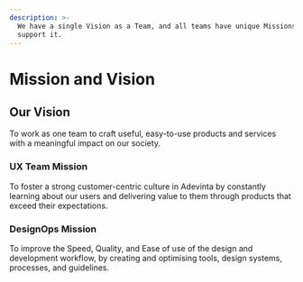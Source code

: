 ```yaml
---
description: >-
  We have a single Vision as a Team, and all teams have unique Missions to
  support it.
---
```


# Mission and Vision

## Our Vision

To work as one team to craft useful, easy-to-use products and services with a meaningful impact on our society.

### UX Team Mission

To foster a strong customer-centric culture in Adevinta by constantly learning about our users and delivering value to them through products that exceed their expectations.

### DesignOps Mission

To improve the Speed, Quality, and Ease of use of the design and development workflow, by creating and optimising tools, design systems, processes, and guidelines.